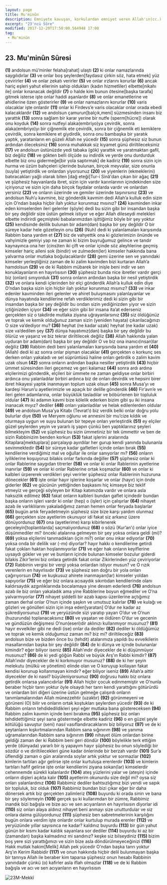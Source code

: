 ```yaml
---
layout: page
title: Mu'minûn
description: Emniyete kavuşan, korkulardan emniyet veren Allah'ın(cc.) emirlerine ve kanunlarına inanan iman eden.
excerpt: "23'ncü Sûre"
modified: 2017-12-29T17:50:00.564948 17:00
tag: 
 - Mu'minûn
---
```


## 23. Mu'minûn Sûresi

**(1)** andolsun mü’minler felaha[rahat] ulaştı
**(2)** ki onlar namazlarında saygılıdırlar
**(3)** ve onlar boş şeylerden[faydasız çirkin söz, hata etmek] yüz çevirirler
**(4)** ve onlar zekatı verirler
**(5)** ve onlar ırzlarını korurlar
**(6)** ancak hariç eşleri yahut ellerinin sahip oldukları (kadın hizmetliler) elbette[nikahı ile] onlar kınanacak değildir
**(7)** o halde kim bunun ötesine[başka tarafa] gitmek isterse işte onlar haddi aşanlardır
**(8)** ve onlar emanetlerine ve ahidlerine özen gösterirler
**(9)** ve onlar namazlarını korurlar
**(10)** varis olacaklar işte onlardır
**(11)** onlar ki Firdevs’e varis olacaklar onlar orada ebedi kalacaklardır
**(12)** ve andolsun çamurun[balçık,meni] süzmesinden insanı biz yarattık 
**(13)** sonra sağlam bir karar yerine bir nutfe (sperm[hücre]) olarak onu koyduk
**(14)** sonra nutfeyi alaka(embriyo)ya çevirdik, sonra alaka(embriyo)yı bir çiğnemlik ete çevirdik, sonra bir çiğnemlik eti kemiklere çevirdik, sonra kemiklere et giydirdik, sonra onu bambaşka bir yaratık yaptık, yaratanların en güzeli Allah ne yücedir 
**(15)** sonra şüphesiz siz bunun ardından öleceksiniz
**(16)** sonra muhakkak siz kıyamet günü diriltileceksiniz
**(17)** ve andolsun üstünüzde yedi tabaka (gök) yarattık ve yaratmaktan gafil, biz değiliz 
**(18)** ve gökten belli ölçüde su indirdik ve yerde onu durdurduk elbette biz onu gidermeğe[bir yola saptırmak] de kadiriz
**(19)** sonra sizin için hurma ve üzüm bahçeleri içlerinde bulunan, birçok meyvalar, size onunla (suyla) yetiştirdik ve onlardan yiyorsunuz
**(20)** ve yiyenlerin (ekmeklerini) batıracakları yağlı olarak biten [dağ eteği]Tur-i Sinâ'dan çıkan bir ağaç
**(21)** ve şüphesiz hayvanlarda ibret, sizin için vardır karınlarının içindekinden size içiriyoruz ve sizin için daha birçok faydalar onlarda vardır ve onlardan yersiniz
**(22)** ve onların üzerinde ve gemiler üzerinde taşınırsınız
**(23)** ve andolsun Nuh’u kavmine, biz gönderdik kavmim dedi Allah’a kulluk edin sizin için O’ndan başka hiçbir ilah yoktur korunmaz mısınız?
**(24)** kavminden inkar eden kimselerden ileri gelenler (şöyle) dedi bu sizin gibi bir insandan başka bir şey değildir size üstün gelmek istiyor ve eğer Allah dileseydi melekleri elbette indirirdi geçmişteki babalarımızdan işittiğimiz böyle bir şey yoktur
**(25)** kendisinde delilik bulunan bir adam(dan) başka bir şey  değildir O bir süreye kadar hele gözetleyin onu
**(26)** (Nuh) dedi ki yalanlamaları karşısında Rabbim bana yardım et
**(27)** biz de vahyettik ona ki gözlerimizin önünde ve vahyimizle gemiyi yap ne zaman ki bizim buyruğumuz gelince ve tandır kaynayınca ona her (cins)ten iki çift ve onlar içinde söz aleyhlerine geçmiş kimseler hariç aileni sok (bindir) ve zulmeden(ler) kimseler hakkında bana yalvarma onlar mutlaka boğulacaklardır
**(28)** gemi üzerine sen ve yanındaki kimseler yerleştiğiniz zaman de ki zalim kavimden bizi kurtaran Allah’a hamdolsun 
**(29)** ve de ki Rabbim mübarek bir inişle beni indir ve sen konuklayanların en hayırlısısın
**(30)** şüphesiz bunda nice ibretler vardır gerçi biz (onları) sınıyorduk
**(31)** sonra onların ardından başka bir nesil yetiştirdik 
**(32)** ve onlara kendi içlerinden bir elçi gönderdik Allah’a kulluk edin diye O’ndan başka sizin için hiçbir ilah yoktur korunmaz mısınız?
**(33)** ve inkar edenler kavminden ileri gelenler ve ahiret buluşmasını yalanlayanlar ve dünya hayatında kendilerine refah verdiklerimiz dedi ki sizin gibi bir insandan başka bir şey değildir bu ondan sizin yediğinizden yiyor ve sizin içtiğinizden içiyor 
**(34)** ve eğer sizin gibi bir insana ita’at ederseniz gerçekten siz o takdirde mutlaka ziyana uğrayanlarsınız
**(35)** siz öldüğünüz ve toprak ve kemik olduğunuz zaman sizin (yeniden hayata) çıkarılacağınızı O size va’dediyor mu?
**(36)** heyhat (ne kadar uzak) heyhat (ne kadar uzak) size va’dedilen şey
**(37)** dünya hayatımız(dan) başka bir şey değildir bu ölürüz ve yaşarız ve biz tekrar diriltilecek değiliz
**(38)** Allah hakkında yalan uyduran bir adam(dan) başka bir şey değildir O ve biz ona inanıcı(insan)lar değiliz 
**(39)** Rabbim dedi beni yalanlamaları karşısında bana yardım et 
**(40)** (Allah) dedi ki az sonra onlar pişman olacaklar
**(41)** gerçekten o korkunç ses derken onları yakaladı ve sel süprüntüsü haline onları getirdik o zalim kavim uzak olsun
**(42)** sonra onların ardından başka nesiller yetiştirdik 
**(43)** hiçbir ümmet süresinden ileri geçemez ve geri kalamaz
**(44)** sonra ardı ardına elçilerimizi gönderdik, elçileri bir ümmete ne zaman geldiyse onlar birbiri ardınca onu yalanladılar birbiri ardınca biz de onları devirdik ve hepsini birer ibret hikayesi yaptık inanmayan toplum uzak olsun 
**(45)** sonra Musa’yı ve kardeşi Harun’u ayetlerimizle ve apaçık bir delille gönderdik
**(46)** Fir’avn’e ve ileri gelen adamlarına, onlar büyüklük tasladılar ve böbürlenen bir topluluk oldular
**(47)** iki adamın kavmi bize kölelik ederken bizim gibi şu iki insana inanacak mıyız? dediler 
**(48)** onları yalanladılar ve helak edilenlerden oldular
**(49)** ve andolsun Musa’ya Kitabı (Tevrat’ı) biz verdik belki onlar doğru yolu bulurlar diye
**(50)** ve Meryem oğlunu ve annesini bir mu’cize kıldık ve oturmaya uygun ve suyu bulunan bir tepeye onları yerleştirdik
**(51)** ey elçiler güzel şeylerden yeyin ve yararlı iş yapın çünkü ben yaptıklarınız şeyleri bilmekteyim
**(52)** ve şüphesiz bu sizin ümmetiniz bir tek ümmettir ve ben de sizin Rabbinizim benden korkun
**(53)** fakat işlerini aralarında Kitaplara[mektuplara] parçalayıp ayırdılar her gurup kendi yanında bulunanla sevinmektedir
**(54)** bir süreye kadar gafletleri içinde onları bırak 
**(55)** kendilerine verdiğimiz mal ve oğullar ile onlar sanıyorlar mı? 
**(56)** onların iyiliklerine koşuyoruz bilakis onlar farkında değiller
**(57)** şüphesiz onlar ki onlar Rablerine saygıdan titrerler
**(58)** ve onlar ki onlar Rablerinin ayetlerine inanırlar
**(59)** ve onlar ki onlar Rablerine ortak koşmazlar
**(60)** ve onlar ki kalbleri ürpererek verdikleri şeyi verirler şüphesiz onlar Rablerinin huzuruna dönecekler
**(61)** işte onlar hayır işlerine koşarlar ve onlar (hayır) için önde giderler
**(62)** ve gücünün yettiğinden başkasını hiç kimseye biz teklif etmeyiz ve gerçeği söyleyen bir Kitap katımızda vardır ve onlara asla haksızlık edilmez
**(63)** fakat onların kalbleri bundan gaflet içindedir bundan başka onların işleri vardır ki onlar (hep) o (işler) için çalışırlar
**(64)** nihayet azab ile varlıklılarını yakaladığımız zaman hemen onlar feryada başlarlar
**(65)** bugün artık feryadetmeyin şüphesiz size bize karşı yardım olunmaz
**(66)** gerçekten size ayetlerim okunuyor idi fakat siz arkanız üzere dönüyordunuz 
**(67)** ona (ayetlerime) karşı kibirlenerek geceleyin[toplantılarda] saçmalıyordunuz
**(68)** o sözü (Kur’an’ı) onlar iyice düşünmediler mi? önceki atalarına gelmeyen bir şey yoksa onlara geldi (mi)?
**(69)** yoksa elçilerini tanımadıkları (için mi?) onlar onu inkar ediyorlar
**(70)** yoksa onda bir delilik var (-mı) diyorlar? hayır hakkı o kendilerine getirdi fakat çokları haktan hoşlanmıyorlar
**(71)** ve eğer hak onların keyiflerine uysaydı gökler ve yer ve bunların içinde bulunan kimseler bozulur giderdi bilakis Zikir’lerini biz onlara getirdik fakat onlar Zikirlerinden yüz çeviriyorlar
**(72)** Rabbinin vergisi bir vergi yoksa onlardan istiyor musun? ve O rızık verenlerin en hayırlısıdır 
**(73)** ve şüphesiz sen doğru bir yola onları çağırıyorsun
**(74)** ve kuşkusuz ahirete inanmayan(lar) kimseler yoldan sapıyorlar
**(75)** ve eğer biz onlara acısaydık sıkıntıdan kendilerinde olanı kaldırsaydık azgınlıklarında bocalamaya yine devam ederlerdi
**(76)** andolsun azab ile biz onları yakaladık ama yine Rabblerine boyun eğmediler ve O’na yalvarmıyorlar
**(77)** nihayet şiddetli bir azab kapısı üzerilerine açtığımız zaman derhal onlar O’nun içinde şaşkın ve umutsuz kalırlar
**(78)** ve kulağı ve gözleri ve gönülleri sizin için inşa eden[yaratan] O’dur ne kadar az şükrediyorsunuz
**(79)** ve yeryüzünde sizi yaratıp yayan O’dur ve O’nun (huzurunda) toplanacaksınız
**(80)** ve yaşatan ve öldüren O’dur ve gecenin ve gündüzün değişmesi O’nun(eseri)dir aklınızı kullanmıyor musunuz?
**(81)** hayır evvelkiler gibi ne dedi (ise) onlar da dediler
**(82)** dediler ki öldüğümüz ve toprak ve kemik olduğumuz zaman mı? biz mi? diriltileceğiz
**(83)** andolsun bize ve bizden önce bu (tehdit) atalarımıza yapıldı bu evvelkilerin masallarından başka bir şey değildir
**(84)** de ki dünya ve içinde bulunanlar kimindir? eğer biliyor iseniz
**(85)** Allah’ındır diyecekler de ki düşünmüyor musunuz?
**(86)** de ki yedi göğün Rabbi ve büyük Arş’ın Rabbi kimdir? 
**(87)** Allah’ındır diyecekler de ki korkmuyor musunuz?
**(88)** de ki her şeyin melekutu (mülkü ve yönetimi) elinde olan ve O koruyup kollayan fakat kendisi korunup kollanmayan kimdir? eğer biliyor iseniz
**(89)** Allah’a aittir diyecekler de ki nasıl? büyüleniyorsunuz
**(90)** doğrusu hakkı biz onlara getirdik onlarsa yalancıdırlar
**(91)** Allah hiçbir çocuk edinmemiştir ve O’nunla beraber hiçbir tanrı yoktur öyle olsaydı her tanrı kendi yarattığını götürürdü ve onlardan biri diğeri üzerine üstün gelmeğe çalışırdı onların tanımlamalarından Allah münezzehtir (uzaktır) 
**(92)** görünmeyeni ve görüneni (O) bilir ve onların ortak koştukları şeylerden yücedir
**(93)** de ki Rabbim onların tehdidedildikleri şeyi eğer mutlaka bana göstereceksen
**(94)** Rabbim zalim kavmin içinde beni bırakma
**(95)** şüphesiz biz onları tehdidettiğimiz şeyi sana göstermeğe elbette kadiriz
**(96)** o en güzel şeyle kötülüğü savuştur (seni) nasıl vasıflandıracaklarını biz biliyoruz
**(97)** ve de ki şeytanların kışkırtmalarından Rabbim sana sığınırım
**(98)** ve yanıma uğramalarından Rabbim sana sığınırım
**(99)** nihayet ölüm onlardan birine geldiği zaman der ki Rabbim beni geri döndür
**(100)** böylelikle terk ettiğim yerde (dünyada) yararlı bir iş yapayım hayır şüphesiz bu onun söylediği bir sözdür o ve diriltilecekleri güne kadar önlerinde bir berzah vardır
**(101)** Sur’a üflendiği zaman o gün aralarında soylar artık yoktur ve sormazlar
**(102)** kimlerin tartıları ağır gelirse işte onlar kurtuluşa erenlerdir
**(103)** ve kimlerin tartıları hafif gelirse işte onlar kendilerini ziyana sokan(lar) kimselerdir cehennemde sürekli kalanlardır
**(104)** ateş yüzlerini yalar ve (ateşin) içinde onların dişleri açıkta kalır
**(105)** ayetlerim okunurdu size değil mi? oysa siz onları yalanlardınız
**(106)** Rabbimiz dediler bahtsızlığımız bizi yendi ve sapık bir topluluk, biz olduk 
**(107)** Rabbimiz bundan bizi çıkar eğer bir daha dönersek artık biz gerçekten zalimleriz
**(108)** buyurdu ki orada sinin ve bana bir şey söylemeyin
**(109)** gerçek şu ki kullarımdan bir zümre, Rabbimiz inandık bizi bağışla ve bize acı ve sen acıyanların en hayırlısısın diyorlar idi
**(110)** siz onları alaya aldınız nihayet beni anmayı size unutturdular ve siz onlara daima gülüyordunuz
**(111)** şüphesiz ben sabretmelerinin karşılığını bugün onlara verdim işte onlardır onlar kurtulup murada erenler
**(112)** ve yeryüzünde yıllar sayısınca ne kadar? kaldınız buyurdu 
**(113)** bir gün yahut günün bir kısmı kadar kaldık sayanlara sor dediler
**(114)** buyurdu ki az bir (zamandan) başka kalmadınız mi sandınız? keşke siz bilseydiniz
**(115)** bizim boş yere sizi yarattığımızı ve sizin bize asla döndürülmeyeceğinizi
**(116)** Hakk mutlak hakim[Melik] Allah pek yücedir O’ndan başka tanrı yoktur Arş’ın Kerim Rabbidir
**(117)** ve onun hakkında hiçbir delil bulunmayan başka bir tanrıya Allah ile beraber kim taparsa şüphesiz onun hesabı Rabbinin yanındadır çünkü (o) kafirler asla iflah olmazlar
**(118)** ve de ki Rabbim bağışla ve acı ve sen acıyanların en hayırlısısın

![23M-Mekkî]({{site.url}}/images/ayrac-muhur.png)

